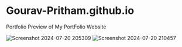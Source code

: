 # Gourav-Pritham.github.io
Portfolio
Preview of My PortFolio Website

![Screenshot 2024-07-20 205309](https://github.com/user-attachments/assets/f0cd61ad-f9e2-488b-8127-ee0e5a84565a)
![Screenshot 2024-07-20 210457](https://github.com/user-attachments/assets/33c87389-11e5-41e7-b0dc-7a7af3fe2fff)
